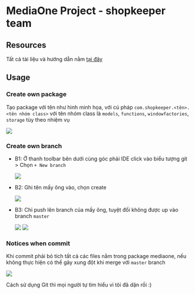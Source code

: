 # MediaOne Project - shopkeeper team
## Resources
Tất cả tài liệu và hướng dẫn nằm [tại đây](https://husteduvn-my.sharepoint.com/:f:/g/personal/linh_tpm200352_sis_hust_edu_vn/Eu35eKm_rilFo1JaAtA0L-8BASTReqDIyjv-qQdpWbNH2Q?e=SCYXye)
## Usage
### Create own package
  Tạo package với tên như hình minh họa, với cú pháp `com.shopkeeper.<tên>.<tên nhóm class>` với tên nhóm class là `models`, `functions`, `windowfactories`, `storage` tùy theo nhiệm vụ
  
  ![](https://i.imgur.com/IZECFdY.png)

### Create own branch
- B1: Ở thanh toolbar bên dưới cùng góc phải IDE click vào biểu tượng git > Chọn `+ New branch`

  ![](https://i.imgur.com/J375W9B.png)

- B2: Ghi tên mấy ông vào, chọn create

  ![](https://i.imgur.com/JKVTfVi.png)

- B3: Chỉ push lên branch của mấy ông, tuyệt đối không được up vào branch `master`

  ![](https://i.imgur.com/NcSOKba.png)
  ![](https://i.imgur.com/tZP5PI7.png)
  
### Notices when commit
  Khi commit phải bỏ tích tất cả các files nằm trong package mediaone, nếu không thực hiện có thể gây xung đột khi merge với `master` branch

  ![](https://i.imgur.com/Qjjy0RX.png)
 
Cách sử dụng Git thì mọi người tự tìm hiểu vì tôi đã dặn rồi :)
